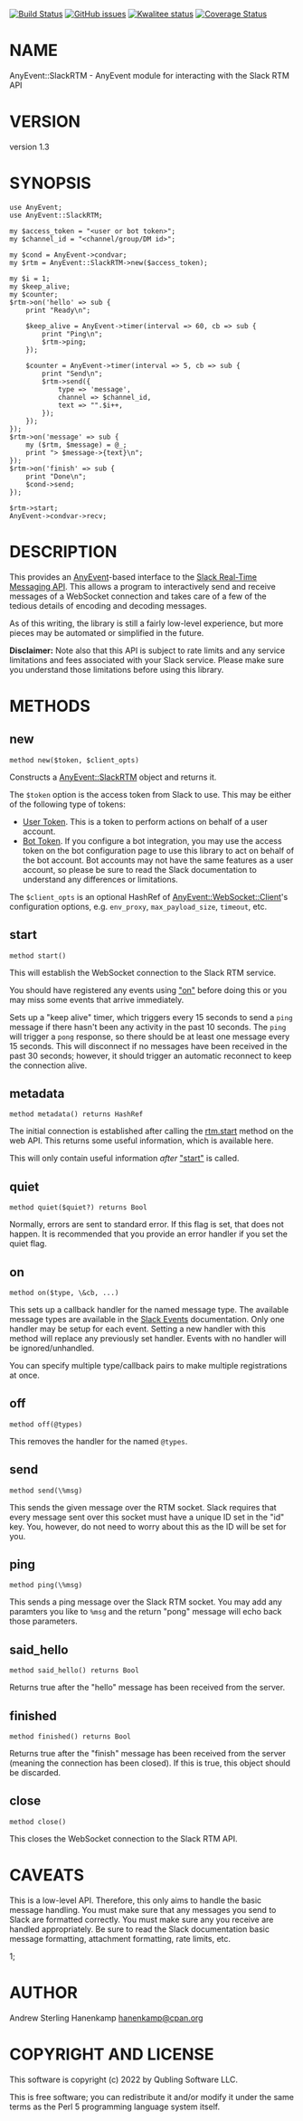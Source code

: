 [![Build Status](https://travis-ci.org/zostay/AnyEvent-SlackRTM.svg?branch=master)](https://travis-ci.org/zostay/AnyEvent-SlackRTM)
[![GitHub issues](https://img.shields.io/github/issues/zostay/AnyEvent-SlackRTM.svg)](https://github.com/zostay/AnyEvent-SlackRTM/issues)
[![Kwalitee status](https://cpants.cpanauthors.org/dist/AnyEvent-SlackRTM.png)](https://cpants.cpanauthors.org/dist/AnyEvent-SlackRTM)
[![Coverage Status](https://coveralls.io/repos/zostay/AnyEvent-SlackRTM/badge.svg?branch=master)](https://coveralls.io/r/zostay/AnyEvent-SlackRTM?branch=master)

# NAME

AnyEvent::SlackRTM - AnyEvent module for interacting with the Slack RTM API

# VERSION

version 1.3

# SYNOPSIS

    use AnyEvent;
    use AnyEvent::SlackRTM;

    my $access_token = "<user or bot token>";
    my $channel_id = "<channel/group/DM id>";

    my $cond = AnyEvent->condvar;
    my $rtm = AnyEvent::SlackRTM->new($access_token);

    my $i = 1;
    my $keep_alive;
    my $counter;
    $rtm->on('hello' => sub {
        print "Ready\n";

        $keep_alive = AnyEvent->timer(interval => 60, cb => sub {
            print "Ping\n";
            $rtm->ping;
        });

        $counter = AnyEvent->timer(interval => 5, cb => sub {
            print "Send\n";
            $rtm->send({
                type => 'message',
                channel => $channel_id,
                text => "".$i++,
            });
        });
    });
    $rtm->on('message' => sub {
        my ($rtm, $message) = @_;
        print "> $message->{text}\n";
    });
    $rtm->on('finish' => sub {
        print "Done\n";
        $cond->send;
    });

    $rtm->start;
    AnyEvent->condvar->recv;

# DESCRIPTION

This provides an [AnyEvent](https://metacpan.org/pod/AnyEvent)-based interface to the [Slack Real-Time Messaging API](https://api.slack.com/rtm). This allows a program to interactively send and receive messages of a WebSocket connection and takes care of a few of the tedious details of encoding and decoding messages.

As of this writing, the library is still a fairly low-level experience, but more pieces may be automated or simplified in the future.

**Disclaimer:** Note also that this API is subject to rate limits and any service limitations and fees associated with your Slack service. Please make sure you understand those limitations before using this library.

# METHODS

## new

    method new($token, $client_opts)

Constructs a [AnyEvent::SlackRTM](https://metacpan.org/pod/AnyEvent%3A%3ASlackRTM) object and returns it.

The `$token` option is the access token from Slack to use. This may be either of the following type of tokens:

- [User Token](https://api.slack.com/tokens). This is a token to perform actions on behalf of a user account.
- [Bot Token](https://slack.com/services/new/bot). If you configure a bot integration, you may use the access token on the bot configuration page to use this library to act on behalf of the bot account. Bot accounts may not have the same features as a user account, so please be sure to read the Slack documentation to understand any differences or limitations.

The `$client_opts` is an optional HashRef of [AnyEvent::WebSocket::Client](https://metacpan.org/pod/AnyEvent%3A%3AWebSocket%3A%3AClient)'s configuration options, e.g. `env_proxy`, `max_payload_size`, `timeout`, etc.

## start

    method start()

This will establish the WebSocket connection to the Slack RTM service.

You should have registered any events using ["on"](#on) before doing this or you may miss some events that arrive immediately.

Sets up a "keep alive" timer,
which triggers every 15 seconds to send a `ping` message
if there hasn't been any activity in the past 10 seconds.
The `ping` will trigger a `pong` response,
so there should be at least one message every 15 seconds.
This will disconnect if no messages have been received in the past 30 seconds;
however, it should trigger an automatic reconnect to keep the connection alive.

## metadata

    method metadata() returns HashRef

The initial connection is established after calling the [rtm.start](https://api.slack.com/methods/rtm.start) method on the web API. This returns some useful information, which is available here.

This will only contain useful information _after_ ["start"](#start) is called.

## quiet

    method quiet($quiet?) returns Bool

Normally, errors are sent to standard error. If this flag is set, that does not happen. It is recommended that you provide an error handler if you set the quiet flag.

## on

    method on($type, \&cb, ...)

This sets up a callback handler for the named message type. The available message types are available in the [Slack Events](https://api.slack.com/events) documentation. Only one handler may be setup for each event. Setting a new handler with this method will replace any previously set handler. Events with no handler will be ignored/unhandled.

You can specify multiple type/callback pairs to make multiple registrations at once.

## off

    method off(@types)

This removes the handler for the named `@types`.

## send

    method send(\%msg)

This sends the given message over the RTM socket. Slack requires that every message sent over this socket must have a unique ID set in the "id" key. You, however, do not need to worry about this as the ID will be set for you.

## ping

    method ping(\%msg)

This sends a ping message over the Slack RTM socket. You may add any paramters you like to `%msg` and the return "pong" message will echo back those parameters.

## said\_hello

    method said_hello() returns Bool

Returns true after the "hello" message has been received from the server.

## finished

    method finished() returns Bool

Returns true after the "finish" message has been received from the server (meaning the connection has been closed). If this is true, this object should be discarded.

## close

    method close()

This closes the WebSocket connection to the Slack RTM API.

# CAVEATS

This is a low-level API. Therefore, this only aims to handle the basic message
handling. You must make sure that any messages you send to Slack are formatted
correctly. You must make sure any you receive are handled appropriately. Be sure
to read the Slack documentation basic message formatting, attachment formatting,
rate limits, etc.

1;

# AUTHOR

Andrew Sterling Hanenkamp <hanenkamp@cpan.org>

# COPYRIGHT AND LICENSE

This software is copyright (c) 2022 by Qubling Software LLC.

This is free software; you can redistribute it and/or modify it under
the same terms as the Perl 5 programming language system itself.
